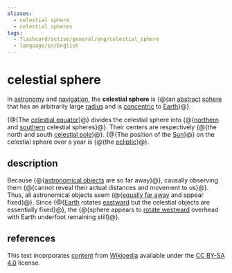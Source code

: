 ```yaml
---
aliases:
  - celestial sphere
  - celestial spheres
tags:
  - flashcard/active/general/eng/celestial_sphere
  - language/in/English
---
```


# celestial sphere

In [astronomy](astronomy.md) and [navigation](navigation.md), the __celestial sphere__ is {@{an [abstract](abstraction.md) [sphere](sphere.md) that has an arbitrarily large [radius](radius.md) and is [concentric](concentric%20objects.md) to [Earth](Earth.md)}@}. <!--SR:!2026-02-27,406,290-->

{@{The [celestial equator](celestial%20equator.md)}@} divides the celestial sphere into {@{[northern](northern%20celestial%20sphere.md) and [southern](southern%20celestial%20sphere.md) celestial spheres}@}. Their centers are respectively {@{the north and south [celestial pole](celestial%20pole.md)}@}. {@{The position of the [Sun](Sun.md)}@} on the celestial sphere over a year is {@{the [ecliptic](ecliptic.md)}@}. <!--SR:!2025-05-30,257,330!2026-07-08,543,310!2025-05-15,248,330!2025-03-19,186,310!2025-04-12,201,310-->

## description

Because {@{[astronomical objects](astronomical%20object.md) are so far away}@}, causally observing them {@{cannot reveal their actual distances and movement to us}@}. Thus, all astronomical objects seem {@{[equally far away](equidistant.md) and appear fixed}@}. Since {@{[Earth](Earth.md) rotates [eastward](east.md) but the celestial objects are essentially fixed}@}, the {@{sphere appears to [rotate westward](diurnal%20motion.md) overhead with Earth underfoot remaining still}@}. <!--SR:!2025-03-09,176,310!2025-03-20,185,310!2025-03-11,192,310!2025-10-20,339,290!2025-11-06,334,290-->

## references

This text incorporates [content](https://en.wikipedia.org/wiki/celestial_sphere) from [Wikipedia](Wikipedia.md) available under the [CC BY-SA 4.0](https://creativecommons.org/licenses/by-sa/4.0/) license.
